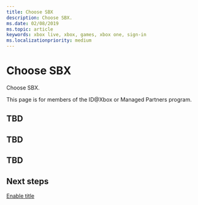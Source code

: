 ```yaml
---
title: Choose SBX
description: Choose SBX.
ms.date: 02/08/2019
ms.topic: article
keywords: xbox live, xbox, games, xbox one, sign-in
ms.localizationpriority: medium
---
```

# Choose SBX

Choose SBX.

This page is for members of the ID@Xbox or Managed Partners program.


## TBD


## TBD


## TBD


## Next steps

[Enable title](enable-title.md)
